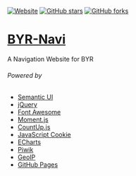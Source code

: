 [![Website](https://img.shields.io/website-up-down-green-red/http/shields.io.svg)](http://byr123.irockbunny.com/)
[![GitHub stars](https://img.shields.io/github/stars/badges/shields.svg?style=social&label=Star)](https://github.com/iROCKBUNNY/BYR-Navi)
[![GitHub forks](https://img.shields.io/github/forks/badges/shields.svg?style=social&label=Fork)](https://github.com/iROCKBUNNY/BYR-Navi)

# [BYR-Navi](http://byr123.irockbunny.com/)
A Navigation Website for BYR

###### Powered by
* [Semantic UI](http://semantic-ui.com/)
* [jQuery](http://jquery.com/)
* [Font Awesome](http://fontawesome.io/)
* [Moment.js](http://momentjs.com/)
* [CountUp.js](http://inorganik.github.io/countUp.js/)
* [JavaScript Cookie](https://github.com/js-cookie/js-cookie)
* [ECharts](http://echarts.baidu.com/)
* [Piwik](https://piwik.org/)
* [GeoIP](http://www.maxmind.com)
* [GitHub Pages](https://pages.github.com/)
